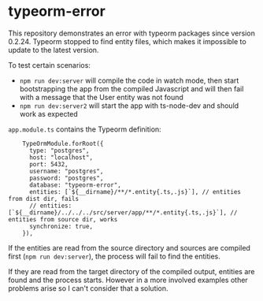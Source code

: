 # typeorm-error

This repository demonstrates an error with typeorm packages since version 0.2.24. Typeorm stopped to find entity files,
which makes it impossible to update to the latest version.

To test certain scenarios:

- `npm run dev:server` will compile the code in watch mode, then start bootstrapping the app from the compiled Javascript and will then fail with a message that the User entity was not found
- `npm run dev:server2` will start the app with ts-node-dev and should work as expected

`app.module.ts` contains the Typeorm definition:

```
    TypeOrmModule.forRoot({
      type: "postgres",
      host: "localhost",
      port: 5432,
      username: "postgres",
      password: "postgres",
      database: "typeorm-error",
      entities: [`${__dirname}/**/*.entity{.ts,.js}`], // entities from dist dir, fails
      // entities: [`${__dirname}/../../../src/server/app/**/*.entity{.ts,.js}`], // entities from source dir, works
      synchronize: true,
    }),
```

If the entities are read from the source directory and sources are compiled first (`npm run dev:server`), the process will fail to find the entities.

If they are read from the target directory of the compiled output, entities are found and the process starts. However in a more involved examples other problems arise so I can't consider that a solution.
